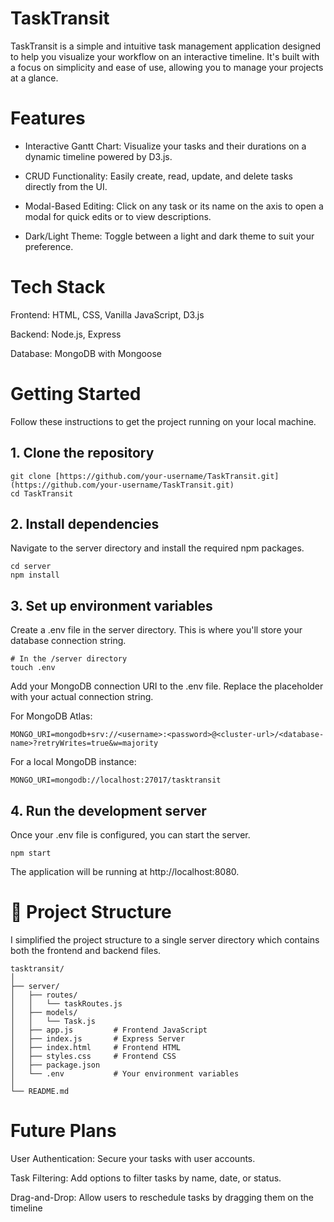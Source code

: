 # TaskTransit 

TaskTransit is a simple and intuitive task management application designed to help you visualize your workflow on an interactive timeline. It's built with a focus on simplicity and ease of use, allowing you to manage your projects at a glance.

# Features

- Interactive Gantt Chart: Visualize your tasks and their durations on a dynamic timeline powered by D3.js.

- CRUD Functionality: Easily create, read, update, and delete tasks directly from the UI.

- Modal-Based Editing: Click on any task or its name on the axis to open a modal for quick edits or to view descriptions.

- Dark/Light Theme: Toggle between a light and dark theme to suit your preference.

# Tech Stack

Frontend: HTML, CSS, Vanilla JavaScript, D3.js

Backend: Node.js, Express

Database: MongoDB with Mongoose

# Getting Started

Follow these instructions to get the project running on your local machine.

## 1. Clone the repository
   
```
git clone [https://github.com/your-username/TaskTransit.git](https://github.com/your-username/TaskTransit.git)
cd TaskTransit
```

## 2. Install dependencies

Navigate to the server directory and install the required npm packages.
```
cd server
npm install
```

## 3. Set up environment variables

Create a .env file in the server directory. This is where you'll store your database connection string.
```
# In the /server directory
touch .env
```

Add your MongoDB connection URI to the .env file. Replace the placeholder with your actual connection string.

For MongoDB Atlas:
```
MONGO_URI=mongodb+srv://<username>:<password>@<cluster-url>/<database-name>?retryWrites=true&w=majority
```

For a local MongoDB instance:
```
MONGO_URI=mongodb://localhost:27017/tasktransit
```

## 4. Run the development server

Once your .env file is configured, you can start the server.
```
npm start
```

The application will be running at http://localhost:8080.

# 📁 Project Structure

I simplified the project structure to a single server directory which contains both the frontend and backend files.
```
tasktransit/
│
├── server/
│   ├── routes/
│   │   └── taskRoutes.js
│   ├── models/
│   │   └── Task.js
│   ├── app.js         # Frontend JavaScript
│   ├── index.js       # Express Server
│   ├── index.html     # Frontend HTML
│   ├── styles.css     # Frontend CSS
│   ├── package.json
│   └── .env           # Your environment variables
│
└── README.md
```
# Future Plans

User Authentication: Secure your tasks with user accounts.

Task Filtering: Add options to filter tasks by name, date, or status.

Drag-and-Drop: Allow users to reschedule tasks by dragging them on the timeline
